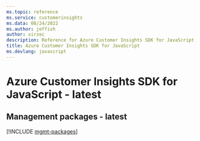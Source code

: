 ```yaml
---
ms.topic: reference
ms.service: customerinsights
ms.data: 08/24/2022
ms.author: jeffish
author: xirzec
description: Reference for Azure Customer Insights SDK for JavaScript
title: Azure Customer Insights SDK for JavaScript
ms.devlang: javascript
---
```

# Azure Customer Insights SDK for JavaScript - latest

## Management packages - latest
[!INCLUDE [mgmt-packages](customer-insights-mgmt-index.md)]